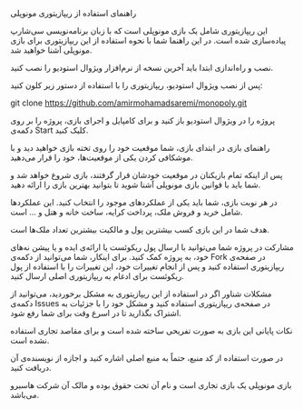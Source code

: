 راهنمای استفاده از ریپازیتوری مونوپلی

این ریپازیتوری شامل یک بازی مونوپلی است که با زبان برنامه‌نویسی سی‌شارپ پیاده‌سازی شده است. در این راهنما شما با نحوه استفاده از این ریپازیتوری برای بازی مونوپلی آشنا خواهید شد.

نصب و راه‌اندازی
ابتدا باید آخرین نسخه از نرم‌افزار ویژوال استودیو را نصب کنید.

پس از نصب ویژوال استودیو، ریپازیتوری را با استفاده از دستور زیر کلون کنید:

git clone https://github.com/amirmohamadsaremi/monopoly.git

پروژه را در ویژوال استودیو باز کنید و برای کامپایل و اجرای بازی، پروژه را بر روی دکمه‌ی Start کلیک کنید.

راهنمای بازی
در ابتدای بازی، شما موقعیت خود را روی تخته بازی خواهید دید و با موشکافی کردن یکی از موقعیت‌ها، خود را قرار می‌دهید.

پس از اینکه تمام بازیکنان در موقعیت خودشان قرار گرفتند، بازی شروع خواهد شد و شما باید با قوانین بازی مونوپلی آشنا شوید تا بتوانید بهترین بازی را ارائه دهید.

در هر نوبت بازی، شما باید یکی از عملکردهای موجود را انتخاب کنید. این عملکردها شامل خرید و فروش ملک، پرداخت کرایه، ساخت خانه و هتل و ... است.

هدف شما در این بازی کسب بیشترین پول و مالکیت بیشترین تعداد ملک‌ها است.

مشارکت در پروژه
شما می‌توانید با ارسال پول ریکوئست یا ارائه‌ی ایده و یا پیشن
نه‌های خود، به پروژه کمک کنید. برای اینکار، شما می‌توانید از دکمه‌ی Fork در صفحه‌ی ریپازیتوری استفاده کنید و پس از انجام تغییرات خود، این تغییرات را با استفاده از پول ریکوئست برای ادغام به ریپازیتوری اصلی ارسال کنید.

مشکلات شناور
اگر در استفاده از این ریپازیتوری به مشکل برخوردید، می‌توانید از دکمه‌ی Issues در صفحه‌ی ریپازیتوری استفاده کنید و مشکل خود را با جزئیات به اشتراک بگذارید تا در اسرع وقت برای شما رفع شود.

نکات پایانی
این بازی به صورت تفریحی ساخته شده است و برای مقاصد تجاری استفاده نشده است.

در صورت استفاده از کد منبع، حتماً به منبع اصلی اشاره کنید و اجازه از نویسنده‌ی آن دریافت کنید.

بازی مونوپلی یک بازی تجاری است و نام آن تحت حقوق بوده و مالک آن شرکت هاسبرو می‌باشد.
